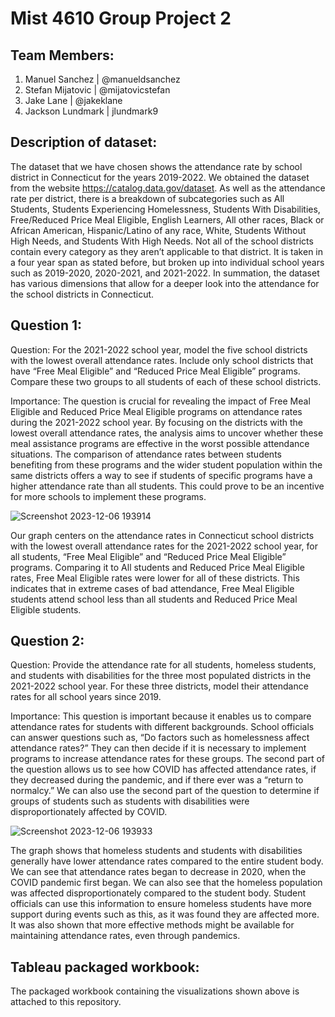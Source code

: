 # Mist 4610 Group Project 2

## Team Members:
1. Manuel Sanchez | @manueldsanchez
2. Stefan Mijatovic | @mijatovicstefan
3. Jake Lane | @jakeklane
4. Jackson Lundmark | jlundmark9

## Description of dataset:
The dataset that we have chosen shows the attendance rate by school district in Connecticut for the years 2019-2022. We obtained the dataset from the website https://catalog.data.gov/dataset. As well as the attendance rate per district, there is a breakdown of subcategories such as All Students, Students Experiencing Homelessness, Students With Disabilities, Free/Reduced Price Meal Eligible, English Learners, All other races, Black or African American, Hispanic/Latino of any race, White, Students Without High Needs, and Students With High Needs. Not all of the school districts contain every category as they aren’t applicable to that district. It is taken in a four year span as stated before, but broken up into individual school years such as 2019-2020, 2020-2021, and 2021-2022. In summation, the dataset has various dimensions that allow for a deeper look into the attendance for the school districts in Connecticut.

## Question 1:
Question: For the 2021-2022 school year, model the five school districts with the lowest overall attendance rates. Include only school districts that have “Free Meal Eligible” and “Reduced Price Meal Eligible” programs. Compare these two groups to all students of each of these school districts. 

Importance:
The question is crucial for revealing the impact of Free Meal Eligible and Reduced Price Meal Eligible programs on attendance rates during the 2021-2022 school year. By focusing on the districts with the lowest overall attendance rates, the analysis aims to uncover whether these meal assistance programs are effective in the worst possible attendance situations. The comparison of attendance rates between students benefiting from these programs and the wider student population within the same districts offers a way to see if students of specific programs have a higher attendance rate than all students. This could prove to be an incentive for more schools to implement these programs.

![Screenshot 2023-12-06 193914](https://github.com/ManuelDSanchez/Group_ProjectSQL-2/assets/148248019/f23afd76-c83d-4348-9d72-9a07e4c744e1)

Our graph centers on the attendance rates in Connecticut school districts with the lowest overall attendance rates for the 2021-2022 school year, for all students, “Free Meal Eligible” and “Reduced Price Meal Eligible” programs. Comparing it to All students and Reduced Price Meal Eligible rates, Free Meal Eligible rates were lower for all of these districts. This indicates that in extreme cases of bad attendance, Free Meal Eligible students attend school less than all students and Reduced Price Meal Eligible students. 

## Question 2:
Question: Provide the attendance rate for all students, homeless students, and students with disabilities for the three most populated districts in the 2021-2022 school year. For these three districts, model their attendance rates for all school years since 2019.

Importance:
This question is important because it enables us to compare attendance rates for students with different backgrounds. School officials can answer questions such as, “Do factors such as homelessness affect attendance rates?” They can then decide if it is necessary to implement programs to increase attendance rates for these groups. The second part of the question allows us to see how COVID has affected attendance rates, if they decreased during the pandemic, and if there ever was a “return to normalcy.” We can also use the second part of the question to determine if groups of students such as students with disabilities were disproportionately affected by COVID.

![Screenshot 2023-12-06 193933](https://github.com/ManuelDSanchez/Group_ProjectSQL-2/assets/148248019/d9675fe4-6bd6-4e83-9ec1-2457aee8c152)

The graph shows that homeless students and students with disabilities generally have lower attendance rates compared to the entire student body. We can see that attendance rates began to decrease in 2020, when the COVID pandemic first began. We can also see that the homeless population was affected disproportionately compared to the student body. Student officials can use this information to ensure homeless students have more support during events such as this, as it was found they are affected more. It was also shown that more effective methods might be available for maintaining attendance rates, even through pandemics. 

## Tableau packaged workbook:
The packaged workbook containing the visualizations shown above is attached to this repository.

